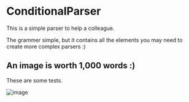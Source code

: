 # ConditionalParser

This is a simple parser to help a colleague.

The grammer simple, but it contains all the elements you may need to create more complex parsers :)

## An image is worth 1,000 words :) 
These are some tests.

![image](https://user-images.githubusercontent.com/3109851/49684633-908e7280-fad6-11e8-91df-1bce13751bbc.png)

